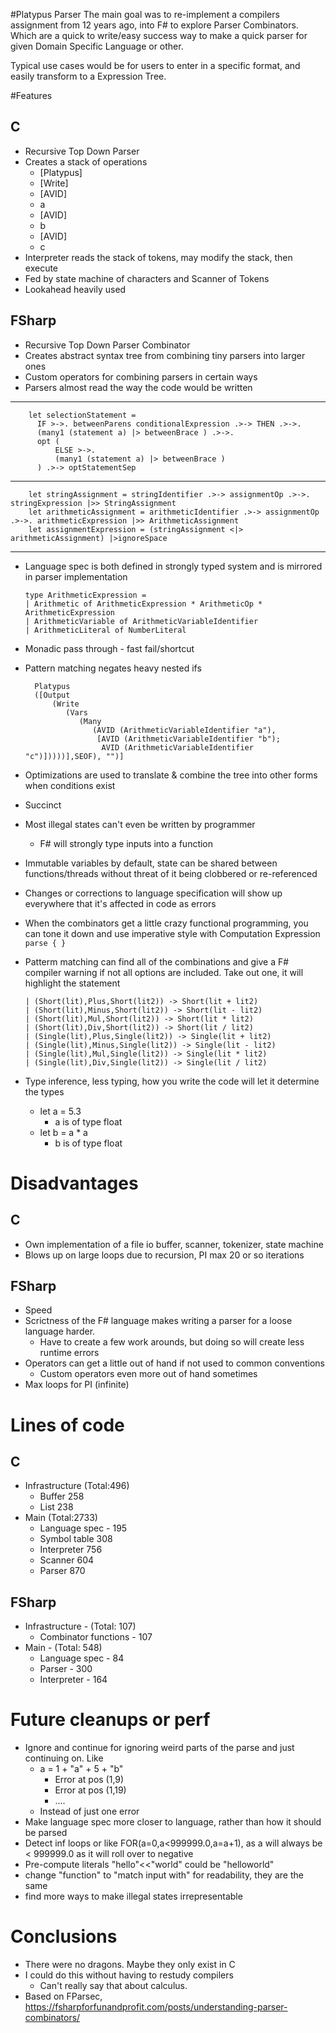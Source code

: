 #Platypus Parser
The main goal was to re-implement a compilers assignment from 12 years ago, into F# to explore Parser Combinators. Which are a quick to write/easy success way to make a quick parser for given Domain Specific Language or other.

Typical use cases would be for users to enter in a specific format, and easily transform to a Expression Tree.

#Features
## C
- Recursive Top Down Parser
- Creates a stack of operations
    - [Platypus]
    - [Write]
    - [AVID]
    - a
    - [AVID]
    - b
    - [AVID]
    - c
- Interpreter reads the stack of tokens, may modify the stack, then execute
- Fed by state machine of characters and Scanner of Tokens
- Lookahead heavily used
## FSharp
- Recursive Top Down Parser Combinator
- Creates abstract syntax tree from combining tiny parsers into larger ones
- Custom operators for combining parsers in certain ways
- Parsers almost read the way the code would be written
---     
        let selectionStatement = 
          IF >->. betweenParens conditionalExpression .>-> THEN .>->. 
          (many1 (statement a) |> betweenBrace ) .>->. 
          opt (
              ELSE >->. 
              (many1 (statement a) |> betweenBrace )
          ) .>-> optStatementSep
---
        let stringAssignment = stringIdentifier .>-> assignmentOp .>->. stringExpression |>> StringAssignment
        let arithmeticAssignment = arithmeticIdentifier .>-> assignmentOp .>->. arithmeticExpression |>> ArithmeticAssignment
        let assignmentExpression = (stringAssignment <|> arithmeticAssignment) |>ignoreSpace
---
- Language spec is both defined in strongly typed system and is mirrored in parser implementation

      type ArithmeticExpression = 
      | Arithmetic of ArithmeticExpression * ArithmeticOp * ArithmeticExpression
      | ArithmeticVariable of ArithmeticVariableIdentifier
      | ArithmeticLiteral of NumberLiteral

- Monadic pass through - fast fail/shortcut
- Pattern matching negates heavy nested ifs

        Platypus
        ([Output
            (Write
               (Vars
                  (Many
                     (AVID (ArithmeticVariableIdentifier "a"),
                      [AVID (ArithmeticVariableIdentifier "b");
                       AVID (ArithmeticVariableIdentifier "c")]))))],SEOF), "")]

- Optimizations are used to translate & combine the tree into other forms when conditions exist
- Succinct
- Most illegal states can't even be written by programmer
    - F# will strongly type inputs into a function
- Immutable variables by default, state can be shared between functions/threads without threat of it being clobbered or re-referenced
- Changes or corrections to language specification will show up everywhere that it's affected in code as errors
- When the combinators get a little crazy functional programming, you can tone it down and use imperative style with Computation Expression `parse { }`
- Patterm matching can find all of the combinations and give a F# compiler warning if not all options are included. Take out one, it will highlight the statement

      | (Short(lit),Plus,Short(lit2)) -> Short(lit + lit2)
      | (Short(lit),Minus,Short(lit2)) -> Short(lit - lit2)
      | (Short(lit),Mul,Short(lit2)) -> Short(lit * lit2)
      | (Short(lit),Div,Short(lit2)) -> Short(lit / lit2)
      | (Single(lit),Plus,Single(lit2)) -> Single(lit + lit2)
      | (Single(lit),Minus,Single(lit2)) -> Single(lit - lit2)
      | (Single(lit),Mul,Single(lit2)) -> Single(lit * lit2)
      | (Single(lit),Div,Single(lit2)) -> Single(lit / lit2)

- Type inference, less typing, how you write the code will let it determine the types
    - let a = 5.3
        - a is of type float
    - let b = a * a
        - b is of type float
# Disadvantages
## C
 - Own implementation of a file io buffer, scanner, tokenizer, state machine
 - Blows up on large loops due to recursion, PI max 20 or so iterations
## FSharp
- Speed
- Scrictness of the F# language makes writing a parser for a loose language harder.
  - Have to create a few work arounds, but doing so will create less runtime errors
- Operators can get a little out of hand if not used to common conventions
  - Custom operators even more out of hand sometimes
- Max loops for PI (infinite)

# Lines of code
## C

- Infrastructure (Total:496)
  - Buffer 258
  - List 238
- Main (Total:2733)
  - Language spec - 195
  - Symbol table 308
  - Interpreter 756
  - Scanner 604
  - Parser 870
## FSharp
- Infrastructure - (Total: 107)
  - Combinator functions - 107
- Main  - (Total: 548)
  - Language spec - 84
  - Parser - 300
  - Interpreter - 164
  
# Future cleanups or perf
- Ignore and continue for ignoring weird parts of the parse and just continuing on. Like
  - a = 1 + "a" + 5 + "b"
    - Error at pos (1,9)
    - Error at pos (1,19)
    - ....
  - Instead of just one error
- Make language spec more closer to language, rather than how it should be parsed 
- Detect inf loops or like FOR(a=0,a<999999.0,a=a+1), as a will always be < 999999.0 as it will roll over to negative
- Pre-compute literals "hello"<<"world" could be "helloworld"
- change "function" to "match input with" for readability, they are the same
- find more ways to make illegal states irrepresentable  

# Conclusions
- There were no dragons. Maybe they only exist in C
- I could do this without having to restudy compilers
  - Can't really say that about calculus.
- Based on FParsec, https://fsharpforfunandprofit.com/posts/understanding-parser-combinators/